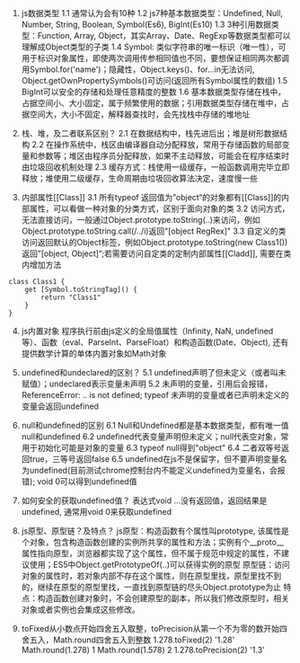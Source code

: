<!--
 * @Author: your name
 * @Date: 2022-03-08 09:51:39
 * @LastEditTime: 2022-04-08 16:10:25
 * @LastEditors: Please set LastEditors
 * @Description: 打开koroFileHeader查看配置 进行设置: https://github.com/OBKoro1/koro1FileHeader/wiki/%E9%85%8D%E7%BD%AE
 * @FilePath: /fe_interview/js/js题库.md
-->
1. js数据类型
1.1 通常认为会有10种
1.2 js7种基本数据类型：Undefined, Null, Number, String, Boolean,  Symbol(Es6), BigInt(Es10)
1.3 3种引用数据类型：Function, Array, Object，其实Array、Date、RegExp等数据类型都可以理解成Object类型的子类
1.4 Symbol: 类似字符串的唯一标识（唯一性），可用于标识对象属性，即使两次调用传参相同值也不同，要想保证相同两次都调用Symbol.for('name')；隐藏性，Object.keys()、for...in无法访问, Object.getOwnPropertySymbols()可访问(返回所有Symbol属性的数组)
1.5 BigInt可以安全的存储和处理任意精度的整数
1.6 基本数据类型存储在栈中，占据空间小、大小固定，属于频繁使用的数据；引用数据类型存储在堆中，占据空间大，大小不固定，解释器查找时，会先找栈中存储的堆地址

2. 栈、堆，及二者联系区别？
2.1 在数据结构中，栈先进后出；堆是树形数据结构
2.2 在操作系统中，栈区由编译器自动分配释放，常用于存储函数的局部变量和参数等；堆区由程序员分配释放，如果不主动释放，可能会在程序结束时由垃圾回收机制处理
2.3 缓存方式：栈使用一级缓存，一般函数调用完毕立即释放；堆使用二级缓存，生命周期由垃圾回收算法决定，速度慢一些

3. 内部属性[[Class]]
3.1 所有typeof 返回值为”object“的对象都有[[Class]]的内部属性，可以看做一种对象的分类方式，区别于面向对象的类
3.2 访问方式，无法直接访问，一般通过Object.prototype.toString(..)来访问，例如Object.prototype.toString.call(/../i)返回"[object RegRex]"
3.3 自定义的类访问返回默认的Object标签，例如Object.prototype.toString(new Class1())返回”[object, Object]“;若需要访问自定类的定制内部属性[[Cladd]], 需要在类内增加方法
```
class Class1 {
    get [Symbol.toStringTag]() {
        return "Class1"
    }
}
```
4. js内置对象
程序执行前由js定义的全局值属性（Infinity, NaN, undefined等）、函数（eval、ParseInt、ParseFloat）和构造函数(Date、Object), 还有提供数学计算的单体内置对象如Math对象

5. undefined和undeclared的区别？
5.1 undefined声明了但未定义（或者叫未赋值）；undeclared表示变量未声明
5.2 未声明的变量，引用后会报错，ReferenceError: .. is not defined; typeof 未声明的变量或者已声明未定义的变量会返回undefined

6. null和undefined的区别
6.1 Null和Undefined都是基本数据类型，都有唯一值null和undefined
6.2 undefined代表变量声明但未定义；null代表空对象，常用于初始化可能是对象的变量
6.3 typeof null得到"object"
6.4 二者双等号返回true，三等号返回false
6.5 undefined在js不是保留字，但不要声明变量名为undefined(目前测试chrome控制台内不能定义undefined为变量名，会报错); void 0可以得到undefined值

7. 如何安全的获取undefined值？
表达式void ...没有返回值，返回结果是undefined, 通常用void 0来获取undefined 

8. js原型、原型链？及特点？
js原型：构造函数有个属性叫prototype, 该属性是个对象，包含构造函数创建的实例所共享的属性和方法；实例有个__proto__属性指向原型，浏览器都实现了这个属性，但不属于规范中规定的属性，不建议使用；ES5中Object.getPrototypeOf(..)可以获得实例的原型
原型链：访问对象的属性时，若对象内部不存在这个属性，则在原型里找，原型里找不到的，继续在原型的原型里找，一直找到原型链的尽头Object.prototype为止
特点：构造函数创建对象时，不会创建原型的副本，所以我们修改原型时，相关对象或者实例也会集成这些修改。

9. toFixed从小数点开始四舍五入取整，toPrecision从第一个不为零的数开始四舍五入，Math.round四舍五入到整数
1.278.toFixed(2)
'1.28'
Math.round(1.278)
1
Math.round(1.578)
2
1.278.toPrecision(2)
'1.3'
